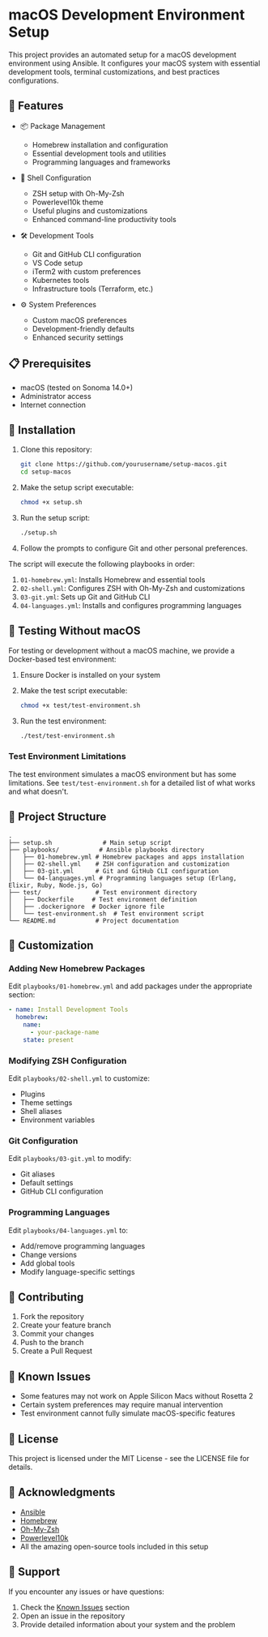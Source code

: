 # macOS Development Environment Setup

This project provides an automated setup for a macOS development environment using Ansible. It configures your macOS system with essential development tools, terminal customizations, and best practices configurations.

## 🚀 Features

- 📦 Package Management
  - Homebrew installation and configuration
  - Essential development tools and utilities
  - Programming languages and frameworks

- 🔧 Shell Configuration
  - ZSH setup with Oh-My-Zsh
  - Powerlevel10k theme
  - Useful plugins and customizations
  - Enhanced command-line productivity tools

- 🛠 Development Tools
  - Git and GitHub CLI configuration
  - VS Code setup
  - iTerm2 with custom preferences
  - Kubernetes tools
  - Infrastructure tools (Terraform, etc.)

- ⚙️ System Preferences
  - Custom macOS preferences
  - Development-friendly defaults
  - Enhanced security settings

## 📋 Prerequisites

- macOS (tested on Sonoma 14.0+)
- Administrator access
- Internet connection

## 🚀 Installation

1. Clone this repository:
   ```bash
   git clone https://github.com/yourusername/setup-macos.git
   cd setup-macos
   ```

2. Make the setup script executable:
   ```bash
   chmod +x setup.sh
   ```

3. Run the setup script:
   ```bash
   ./setup.sh
   ```

4. Follow the prompts to configure Git and other personal preferences.

The script will execute the following playbooks in order:
1. `01-homebrew.yml`: Installs Homebrew and essential tools
2. `02-shell.yml`: Configures ZSH with Oh-My-Zsh and customizations
3. `03-git.yml`: Sets up Git and GitHub CLI
4. `04-languages.yml`: Installs and configures programming languages

## 🧪 Testing Without macOS

For testing or development without a macOS machine, we provide a Docker-based test environment:

1. Ensure Docker is installed on your system

2. Make the test script executable:
   ```bash
   chmod +x test/test-environment.sh
   ```

3. Run the test environment:
   ```bash
   ./test/test-environment.sh
   ```

### Test Environment Limitations

The test environment simulates a macOS environment but has some limitations. See `test/test-environment.sh` for a detailed list of what works and what doesn't.

## 📁 Project Structure

```
.
├── setup.sh              # Main setup script
├── playbooks/           # Ansible playbooks directory
│   ├── 01-homebrew.yml # Homebrew packages and apps installation
│   ├── 02-shell.yml    # ZSH configuration and customization
│   ├── 03-git.yml      # Git and GitHub CLI configuration
│   └── 04-languages.yml # Programming languages setup (Erlang, Elixir, Ruby, Node.js, Go)
├── test/               # Test environment directory
│   ├── Dockerfile     # Test environment definition
│   ├── .dockerignore  # Docker ignore file
│   └── test-environment.sh  # Test environment script
└── README.md           # Project documentation
```

## 🔧 Customization

### Adding New Homebrew Packages

Edit `playbooks/01-homebrew.yml` and add packages under the appropriate section:

```yaml
- name: Install Development Tools
  homebrew:
    name:
      - your-package-name
    state: present
```

### Modifying ZSH Configuration

Edit `playbooks/02-shell.yml` to customize:
- Plugins
- Theme settings
- Shell aliases
- Environment variables

### Git Configuration

Edit `playbooks/03-git.yml` to modify:
- Git aliases
- Default settings
- GitHub CLI configuration

### Programming Languages

Edit `playbooks/04-languages.yml` to:
- Add/remove programming languages
- Change versions
- Add global tools
- Modify language-specific settings

## 🤝 Contributing

1. Fork the repository
2. Create your feature branch
3. Commit your changes
4. Push to the branch
5. Create a Pull Request

## 🐛 Known Issues

- Some features may not work on Apple Silicon Macs without Rosetta 2
- Certain system preferences may require manual intervention
- Test environment cannot fully simulate macOS-specific features

## 📝 License

This project is licensed under the MIT License - see the LICENSE file for details.

## 🙏 Acknowledgments

- [Ansible](https://www.ansible.com/)
- [Homebrew](https://brew.sh/)
- [Oh-My-Zsh](https://ohmyz.sh/)
- [Powerlevel10k](https://github.com/romkatv/powerlevel10k)
- All the amazing open-source tools included in this setup

## 📮 Support

If you encounter any issues or have questions:
1. Check the [Known Issues](#-known-issues) section
2. Open an issue in the repository
3. Provide detailed information about your system and the problem 